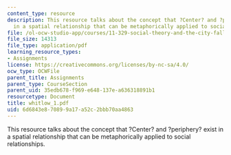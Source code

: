 ```yaml
---
content_type: resource
description: This resource talks about the concept that ?Center? and ?periphery? exist
  in a spatial relationship that can be metaphorically applied to social relationships.
file: /ol-ocw-studio-app/courses/11-329-social-theory-and-the-city-fall-2005/6d6843e870899a17a52c2bbb70aa4863_whitlow_1.pdf
file_size: 14313
file_type: application/pdf
learning_resource_types:
- Assignments
license: https://creativecommons.org/licenses/by-nc-sa/4.0/
ocw_type: OCWFile
parent_title: Assignments
parent_type: CourseSection
parent_uid: 35edb678-f969-e648-137e-a636318891b1
resourcetype: Document
title: whitlow_1.pdf
uid: 6d6843e8-7089-9a17-a52c-2bbb70aa4863
---
```

This resource talks about the concept that ?Center? and ?periphery? exist in a spatial relationship that can be metaphorically applied to social relationships.